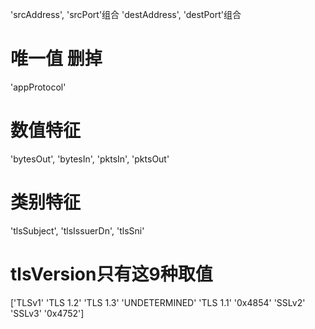 'srcAddress', 'srcPort'组合
'destAddress', 'destPort'组合


# 唯一值 删掉
'appProtocol'

# 数值特征
'bytesOut', 'bytesIn', 'pktsIn', 'pktsOut'

# 类别特征
'tlsSubject', 'tlsIssuerDn', 'tlsSni'

# tlsVersion只有这9种取值
['TLSv1' 'TLS 1.2' 'TLS 1.3' 'UNDETERMINED' 'TLS 1.1' '0x4854' 'SSLv2' 'SSLv3' '0x4752']
